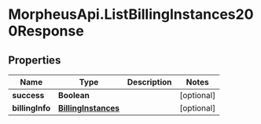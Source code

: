 # MorpheusApi.ListBillingInstances200Response

## Properties

Name | Type | Description | Notes
------------ | ------------- | ------------- | -------------
**success** | **Boolean** |  | [optional] 
**billingInfo** | [**BillingInstances**](BillingInstances.md) |  | [optional] 


